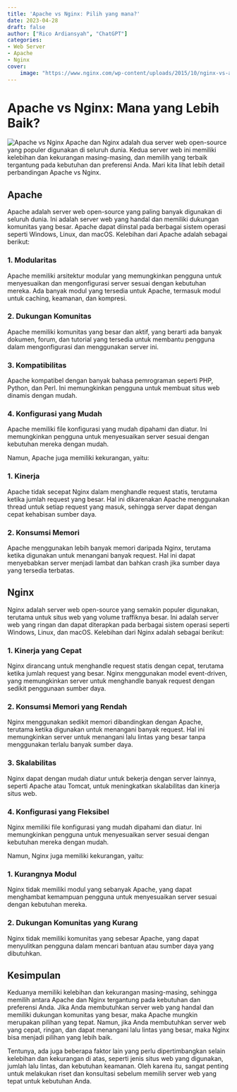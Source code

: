 ```yaml
---
title: 'Apache vs Nginx: Pilih yang mana?'
date: 2023-04-28
draft: false
author: ["Rico Ardiansyah", "ChatGPT"]
categories:
- Web Server
- Apache
- Nginx
cover:
    image: "https://www.nginx.com/wp-content/uploads/2015/10/nginx-vs-apache_featured.png"
---
```

# Apache vs Nginx: Mana yang Lebih Baik?
![Apache vs Nginx](https://www.nginx.com/wp-content/uploads/2015/10/nginx-vs-apache_featured.png)
Apache dan Nginx adalah dua server web open-source yang populer digunakan di seluruh dunia. Kedua server web ini memiliki kelebihan dan kekurangan masing-masing, dan memilih yang terbaik tergantung pada kebutuhan dan preferensi Anda. Mari kita lihat lebih detail perbandingan Apache vs Nginx.

## Apache

Apache adalah server web open-source yang paling banyak digunakan di seluruh dunia. Ini adalah server web yang handal dan memiliki dukungan komunitas yang besar. Apache dapat diinstal pada berbagai sistem operasi seperti Windows, Linux, dan macOS. Kelebihan dari Apache adalah sebagai berikut:

### 1. Modularitas

Apache memiliki arsitektur modular yang memungkinkan pengguna untuk menyesuaikan dan mengonfigurasi server sesuai dengan kebutuhan mereka. Ada banyak modul yang tersedia untuk Apache, termasuk modul untuk caching, keamanan, dan kompresi.

### 2. Dukungan Komunitas

Apache memiliki komunitas yang besar dan aktif, yang berarti ada banyak dokumen, forum, dan tutorial yang tersedia untuk membantu pengguna dalam mengonfigurasi dan menggunakan server ini.

### 3. Kompatibilitas

Apache kompatibel dengan banyak bahasa pemrograman seperti PHP, Python, dan Perl. Ini memungkinkan pengguna untuk membuat situs web dinamis dengan mudah.

### 4. Konfigurasi yang Mudah

Apache memiliki file konfigurasi yang mudah dipahami dan diatur. Ini memungkinkan pengguna untuk menyesuaikan server sesuai dengan kebutuhan mereka dengan mudah.

Namun, Apache juga memiliki kekurangan, yaitu:

### 1. Kinerja

Apache tidak secepat Nginx dalam menghandle request statis, terutama ketika jumlah request yang besar. Hal ini dikarenakan Apache menggunakan thread untuk setiap request yang masuk, sehingga server dapat dengan cepat kehabisan sumber daya.

### 2. Konsumsi Memori

Apache menggunakan lebih banyak memori daripada Nginx, terutama ketika digunakan untuk menangani banyak request. Hal ini dapat menyebabkan server menjadi lambat dan bahkan crash jika sumber daya yang tersedia terbatas.

## Nginx

Nginx adalah server web open-source yang semakin populer digunakan, terutama untuk situs web yang volume traffiknya besar. Ini adalah server web yang ringan dan dapat diterapkan pada berbagai sistem operasi seperti Windows, Linux, dan macOS. Kelebihan dari Nginx adalah sebagai berikut:

### 1. Kinerja yang Cepat

Nginx dirancang untuk menghandle request statis dengan cepat, terutama ketika jumlah request yang besar. Nginx menggunakan model event-driven, yang memungkinkan server untuk menghandle banyak request dengan sedikit penggunaan sumber daya.

### 2. Konsumsi Memori yang Rendah

Nginx menggunakan sedikit memori dibandingkan dengan Apache, terutama ketika digunakan untuk menangani banyak request. Hal ini memungkinkan server untuk menangani lalu lintas yang besar tanpa menggunakan terlalu banyak sumber daya.

### 3. Skalabilitas

Nginx dapat dengan mudah diatur untuk bekerja dengan server lainnya, seperti Apache atau Tomcat, untuk meningkatkan skalabilitas dan kinerja situs web.

### 4. Konfigurasi yang Fleksibel

Nginx memiliki file konfigurasi yang mudah dipahami dan diatur. Ini memungkinkan pengguna untuk menyesuaikan server sesuai dengan kebutuhan mereka dengan mudah.

Namun, Nginx juga memiliki kekurangan, yaitu:

### 1. Kurangnya Modul

Nginx tidak memiliki modul yang sebanyak Apache, yang dapat menghambat kemampuan pengguna untuk menyesuaikan server sesuai dengan kebutuhan mereka.

### 2. Dukungan Komunitas yang Kurang

Nginx tidak memiliki komunitas yang sebesar Apache, yang dapat menyulitkan pengguna dalam mencari bantuan atau sumber daya yang dibutuhkan.

## Kesimpulan

Keduanya memiliki kelebihan dan kekurangan masing-masing, sehingga memilih antara Apache dan Nginx tergantung pada kebutuhan dan preferensi Anda. Jika Anda membutuhkan server web yang handal dan memiliki dukungan komunitas yang besar, maka Apache mungkin merupakan pilihan yang tepat. Namun, jika Anda membutuhkan server web yang cepat, ringan, dan dapat menangani lalu lintas yang besar, maka Nginx bisa menjadi pilihan yang lebih baik.

Tentunya, ada juga beberapa faktor lain yang perlu dipertimbangkan selain kelebihan dan kekurangan di atas, seperti jenis situs web yang digunakan, jumlah lalu lintas, dan kebutuhan keamanan. Oleh karena itu, sangat penting untuk melakukan riset dan konsultasi sebelum memilih server web yang tepat untuk kebutuhan Anda.
